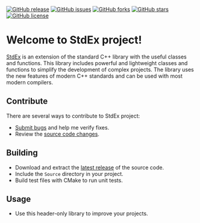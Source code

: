 [![GitHub release](https://img.shields.io/github/release/Grandbrain/StdEx.svg)](https://github.com/Grandbrain/StdEx/releases)
[![GitHub issues](https://img.shields.io/github/issues/Grandbrain/StdEx.svg)](https://github.com/Grandbrain/StdEx/issues)
[![GitHub forks](https://img.shields.io/github/forks/Grandbrain/StdEx.svg)](https://github.com/Grandbrain/StdEx/network/members)
[![GitHub stars](https://img.shields.io/github/stars/Grandbrain/StdEx.svg)](https://github.com/Grandbrain/StdEx/stargazers)
[![GitHub license](https://img.shields.io/github/license/Grandbrain/StdEx.svg)](https://github.com/Grandbrain/StdEx/blob/master/LICENSE)

# Welcome to StdEx project!

[StdEx](https://github.com/Grandbrain/StdEx) is an extension of the standard C++ library with the useful classes and functions. This library includes powerful and lightweight classes and functions to simplify the development of complex projects. The library uses the new features of modern C++ standards and can be used with most modern compilers.

## Contribute

There are several ways to contribute to StdEx project:
* [Submit bugs](https://github.com/Grandbrain/StdEx/issues) and help me verify fixes.
* Review the [source code changes](https://github.com/Grandbrain/StdEx/pulls).


## Building

* Download and extract the [latest release](https://github.com/Grandbrain/StdEx/releases) of the source code.
* Include the `Source` directory in your project.
* Build test files with CMake to run unit tests.


## Usage

* Use this header-only library to improve your projects.
